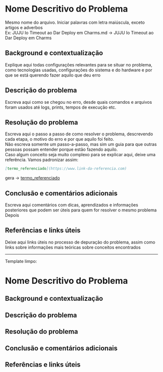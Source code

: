 # Nome Descritivo do Problema
Mesmo nome do arquivo. Iniciar palavras com letra maiúscula, exceto artigos e adverbos \
Ex: JUJU Io Timeout ao Dar Deploy em Charms.md -> JUJU Io Timeout ao Dar Deploy em Charms

## Background e contextualização
Explique aqui todas configurações relevantes para se situar no problema, como tecnologias usadas, configurações do sistema e do hardware
e por que se está querendo fazer aquilo que deu erro

## Descrição do problema
Escreva aqui como se chegou no erro, desde quais comandos e arquivos foram usados até logs, prints, tempos de execução etc.

## Resolução do problema
Escreva aqui o passo a passo de como resolver o problema, descrevendo cada etapa, o motivo do erro e por que aquilo foi feito.\
Não escreva somente um passo-a-passo, mas sim um guia para que outras pessoas possam entender porque estão fazendo aquilo.\
Caso algum conceito seja muito complexo para se explicar aqui, deixe uma referência. Vamos padronizar assim:
```md
[termo_referenciado](https://www.link-da-referencia.com)
```
gera -> [termo_referenciado](https://www.link-da-referencia.com)

## Conclusão e comentários adicionais
Escreva aqui comentários com dicas, aprendizados e informações posteriores que podem ser úteis para quem for resolver o mesmo problema
Depois

## Referências e links úteis
Deixe aqui links úteis no processo de depuração do problema, assim como links sobre informações mais teóricas sobre conceitos encontrados

---
Template limpo:
# Nome Descritivo do Problema

## Background e contextualização

## Descrição do problema

## Resolução do problema

## Conclusão e comentários adicionais

## Referências e links úteis
